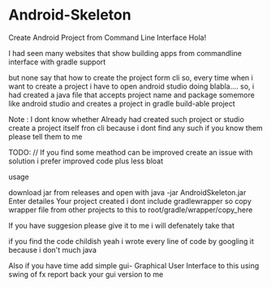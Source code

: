 # Android-Skeleton
Create Android Project from Command Line Interface Hola!

I had seen many websites that show building apps from commandline interface with gradle support

but none say that how to create the project form cli so, every time when i want to create a project i have to open android studio doing blabla.... so, i had created a java file that accepts project name and package somemore like android studio and creates a project in gradle build-able project

Note : I dont know whether Already had created such project or studio create a project itself fron cli because i dont find any such if you know them please tell them to me

TODO: 
// If you find some meathod can be improved create an issue with solution i prefer improved code plus less bloat

usage

download jar from releases and open with java -jar AndroidSkeleton.jar Enter detailes Your project created i dont include gradlewrapper so copy wrapper file from other projects to this to root/gradle/wrapper/copy_here

If you have suggesion please give it to me i will defenately take that

if you find the code childish yeah i wrote every line of code by googling it because i don't much java

Also if you have time add simple gui- Graphical User Interface to this using swing of fx
report back your gui version to me
